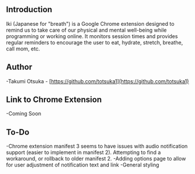 ## Introduction

Iki (Japanese for "breath") is a Google Chrome extension designed to remind us to take care of our physical and mental well-being while programming or working online. It monitors session times and provides regular reminders to encourage the user to eat, hydrate, stretch, breathe, call mom, etc.

## Author

-Takumi Otsuka - [https://github.com/totsuka1](https://github.com/totsuka1)

## Link to Chrome Extension

-Coming Soon

## To-Do

-Chrome extension manifest 3 seems to have issues with audio notification support (easier to implement in manifest 2). Attempting to find a workaround, or rollback to older manifest 2.
-Adding options page to allow for user adjustment of notification text and link
-General styling
